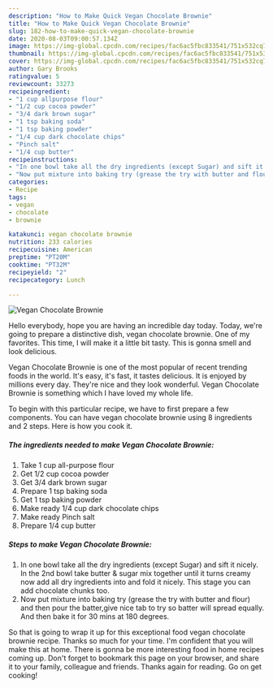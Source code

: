 ```yaml
---
description: "How to Make Quick Vegan Chocolate Brownie"
title: "How to Make Quick Vegan Chocolate Brownie"
slug: 182-how-to-make-quick-vegan-chocolate-brownie
date: 2020-08-03T09:00:57.134Z
image: https://img-global.cpcdn.com/recipes/fac6ac5fbc833541/751x532cq70/vegan-chocolate-brownie-recipe-main-photo.jpg
thumbnail: https://img-global.cpcdn.com/recipes/fac6ac5fbc833541/751x532cq70/vegan-chocolate-brownie-recipe-main-photo.jpg
cover: https://img-global.cpcdn.com/recipes/fac6ac5fbc833541/751x532cq70/vegan-chocolate-brownie-recipe-main-photo.jpg
author: Gary Brooks
ratingvalue: 5
reviewcount: 33273
recipeingredient:
- "1 cup allpurpose flour"
- "1/2 cup cocoa powder"
- "3/4 dark brown sugar"
- "1 tsp baking soda"
- "1 tsp baking powder"
- "1/4 cup dark chocolate chips"
- "Pinch salt"
- "1/4 cup butter"
recipeinstructions:
- "In one bowl take all the dry ingredients (except Sugar) and sift it nicely. In the 2nd bowl take butter &amp; sugar mix together until it turns creamy now add all dry ingredients into and fold it nicely. This stage you can add chocolate chunks too."
- "Now put mixture into baking try (grease the try with butter and flour) and then pour the batter,give nice tab to try so batter will spread equally. And then bake it for 30 mins at 180 degrees."
categories:
- Recipe
tags:
- vegan
- chocolate
- brownie

katakunci: vegan chocolate brownie 
nutrition: 233 calories
recipecuisine: American
preptime: "PT20M"
cooktime: "PT32M"
recipeyield: "2"
recipecategory: Lunch

---
```



![Vegan Chocolate Brownie](https://img-global.cpcdn.com/recipes/fac6ac5fbc833541/751x532cq70/vegan-chocolate-brownie-recipe-main-photo.jpg)

Hello everybody, hope you are having an incredible day today. Today, we're going to prepare a distinctive dish, vegan chocolate brownie. One of my favorites. This time, I will make it a little bit tasty. This is gonna smell and look delicious.



Vegan Chocolate Brownie is one of the most popular of recent trending foods in the world. It's easy, it's fast, it tastes delicious. It is enjoyed by millions every day. They're nice and they look wonderful. Vegan Chocolate Brownie is something which I have loved my whole life.


To begin with this particular recipe, we have to first prepare a few components. You can have vegan chocolate brownie using 8 ingredients and 2 steps. Here is how you cook it.

<!--inarticleads1-->

##### The ingredients needed to make Vegan Chocolate Brownie:

1. Take 1 cup all-purpose flour
1. Get 1/2 cup cocoa powder
1. Get 3/4 dark brown sugar
1. Prepare 1 tsp baking soda
1. Get 1 tsp baking powder
1. Make ready 1/4 cup dark chocolate chips
1. Make ready Pinch salt
1. Prepare 1/4 cup butter




<!--inarticleads2-->

##### Steps to make Vegan Chocolate Brownie:

1. In one bowl take all the dry ingredients (except Sugar) and sift it nicely. In the 2nd bowl take butter &amp; sugar mix together until it turns creamy now add all dry ingredients into and fold it nicely. This stage you can add chocolate chunks too.
1. Now put mixture into baking try (grease the try with butter and flour) and then pour the batter,give nice tab to try so batter will spread equally. And then bake it for 30 mins at 180 degrees.




So that is going to wrap it up for this exceptional food vegan chocolate brownie recipe. Thanks so much for your time. I'm confident that you will make this at home. There is gonna be more interesting food in home recipes coming up. Don't forget to bookmark this page on your browser, and share it to your family, colleague and friends. Thanks again for reading. Go on get cooking!
